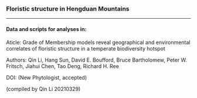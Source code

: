 ### Floristic structure in Hengduan Mountains
---

#### Data and scripts for analyses in:

Aticle: Grade of Membership models reveal geographical and environmental correlates of floristic structure in a temperate biodiversity hotspot

Authors: Qin Li, Hang Sun, David E. Boufford, Bruce Bartholomew, Peter W. Fritsch, Jiahui Chen, Tao Deng, Richard H. Ree

DOI: (New Phytologist, accepted)

(compiled by Qin Li 20210329)
